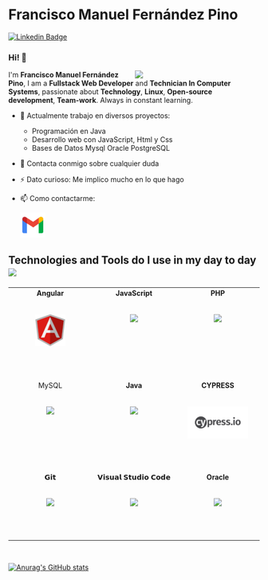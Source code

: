 # Francisco Manuel Fernández Pino

[![Linkedin Badge](https://img.shields.io/badge/FranciscoFernandez-blue?style=flat-square&logo=Linkedin&logoColor=white&link=https://www.linkedin.com/in/francisco-manuel-fern%C3%A1ndez-pino-384a341bb/)](https://www.linkedin.com/in/francisco-manuel-fern%C3%A1ndez-pino-384a341bb/)

### Hi! 👋

<img align='right' src='https://media.giphy.com/media/lRLzrbhmh5pFf4jOga/giphy.gif?cid=ecf05e47w30g0l1947h0zkwzrzjiiwujeik2srf1oydy5e23&rid=giphy.gif&ct=s' width='250'/>

I'm **Francisco Manuel Fernández Pino**, I am a **Fullstack Web Developer** and **Technician In Computer Systems**, passionate about **Technology**, **Linux**, **Open-source development**, **Team-work**. Always in constant learning.

- 🔭 Actualmente trabajo en diversos proyectos:

  - Programación en Java
  - Desarrollo web con JavaScript, Html y Css
  - Bases de Datos Mysql Oracle PostgreSQL​

- 💬 Contacta conmigo sobre cualquier duda
- ⚡ Dato curioso: Me implico mucho en lo que hago
- 📫 Como contactarme:

  <a href="mailto:franciscomanuelfernandezpino@gmail.com"><img src="https://github.com/FranciscoFer99/resources/blob/main/IconGmail.png" width="50" height="50" ></a>

## Technologies and Tools do I use in my day to day <img src="https://media.giphy.com/media/kuWN0iF9BLQKk/giphy.gif?cid=ecf05e475ukrs3ws5u79jt9pj1ltk59fwtc5y91wniqbzb06&rid=giphy.gif&ct=s" width="50">

<table>
  <tbody>
    <tr valign="top">
      <td width="25%" align="center" style="padding-bottom:3rem">
          <span><b>Angular</b></span><br/><br/><br/>
        <img height="64px" src="https://github.com/FranciscoFer99/resources/blob/main/angular-icon-logo-vector.png">
        <br/><br/>
      </td>
     <td width="25%" align="center" style="padding-bottom:3rem">
          <span><b>JavaScript</b></span><br/><br/><br/>
        <img height="64px" src="https://www.manejandodatos.es/wp-content/uploads/2015/03/javascript.png">
        <br/><br/>
      </td>
      <td width="25%" align="center" style="padding-bottom:3rem">
          <span><b>PHP</b></span><br/><br/><br/>
         <img height="64px" src="http://lineadecodigo.com/wp-content/uploads/2013/11/php.png">
         <br/><br/>
      </td>
      </tr>
      <tr valign="top">
      <td width="25%" align="center" style="padding-bottom:3rem">
        <span>MySQL</span><br/><br/><br/>
        <img height="64px" src="https://cdn.svgporn.com/logos/mysql.svg">
        <br/><br/>
      </td>
      <td width="25%" align="center" style="padding-bottom:3rem">
          <span><b>Java</b></span><br/><br/><br/>
        <img height="64px" src="https://cdn.svgporn.com/logos/java.svg">
        <br/><br/>
      </td> 
      <td width="25%" align="center" style="padding-bottom:3rem">
          <span><b>CYPRESS</b></span><br/><br/><br/>
         <img height="64px" src="https://github.com/FranciscoFer99/resources/blob/main/cypress-io-logo-social-share-8fb8a1db3cdc0b289fad927694ecb415.png">
         <br/><br/>
      </td>
    </tr>
    <tr valign="top">
      <td width="25%" align="center" style="padding-bottom:3rem">
        <span>𝗚𝗶𝘁</span><br/><br/><br/>
        <img height="64px" src="https://cdn.svgporn.com/logos/git-icon.svg">
        <br/><br/>
      </td>
      <td width="25%" align="center" style="padding-bottom:3rem">
        <span>𝗩𝗶𝘀𝘂𝗮𝗹 𝗦𝘁𝘂𝗱𝗶𝗼 𝗖𝗼𝗱𝗲</span><br/><br/><br/>
        <img height="64px" src="https://cdn.svgporn.com/logos/visual-studio-code.svg">
        <br/><br/>
      </td>
      <td width="25%" align="center" style="padding-bottom:3rem">
            <span><b>Oracle</b></span><br/><br/><br/>
        <img height="64px" src="https://cdn.svgporn.com/logos/oracle.svg">
        <br/><br/>
      </td>
    </tr>
  </tbody>
</table>

<br/>

[![Anurag's GitHub stats](https://github-readme-stats.vercel.app/api?username=FranciscoFer99&hide=contribs,prs)](https://github.com/FranciscoFer99/github-readme-stats)
